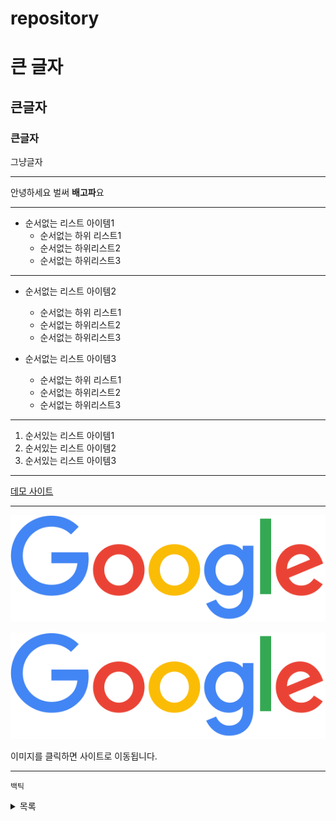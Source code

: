 # repository

# 큰 글자
## 큰글자
### 큰글자
그냥글자

---

안녕하세요 벌써 **배고파**요

---

- 순서없는 리스트 아이템1
    - 순서없는 하위 리스트1
    - 순서없는 하위리스트2
    - 순서없는 하위리스트3

---

- 순서없는 리스트 아이템2
    - 순서없는 하위 리스트1
    - 순서없는 하위리스트2
    - 순서없는 하위리스트3

- 순서없는 리스트 아이템3
    - 순서없는 하위 리스트1
    - 순서없는 하위리스트2
    - 순서없는 하위리스트3

---

1. 순서있는 리스트 아이템1
2. 순서있는 리스트 아이템2
3. 순서있는 리스트 아이템3

---

[데모 사이트](https://www.naver.com)

---

![로고](./images/logo.svg)


[![로고](./images/logo.svg)](https://www.google.co.kr)

이미지를 클릭하면 사이트로 이동됩니다.

---

`백틱` 

<details>
    <summary>목록</summary>

    목록1
    목록2
    목록3
    목록4
    목록5

</details>
